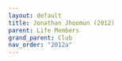 ```yaml
---
layout: default
title: Jonathan Jhoomun (2012)
parent: Life Members
grand_parent: Club
nav_order: "2012a"
---
```

